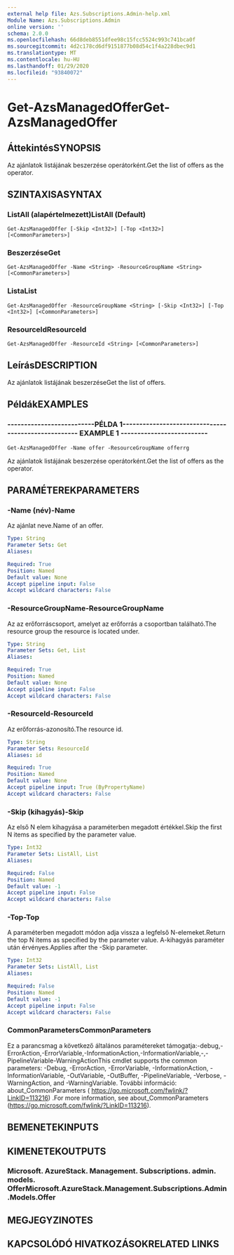 ```yaml
---
external help file: Azs.Subscriptions.Admin-help.xml
Module Name: Azs.Subscriptions.Admin
online version: ''
schema: 2.0.0
ms.openlocfilehash: 66d8deb8551dfee98c15fcc5524c993c741bca0f
ms.sourcegitcommit: 4d2c178cd6df9151877b08d54c1f4a228dbec9d1
ms.translationtype: MT
ms.contentlocale: hu-HU
ms.lasthandoff: 01/29/2020
ms.locfileid: "93840072"
---
```

# <span data-ttu-id="65454-101">Get-AzsManagedOffer</span><span class="sxs-lookup"><span data-stu-id="65454-101">Get-AzsManagedOffer</span></span>

## <span data-ttu-id="65454-102">Áttekintés</span><span class="sxs-lookup"><span data-stu-id="65454-102">SYNOPSIS</span></span>
<span data-ttu-id="65454-103">Az ajánlatok listájának beszerzése operátorként.</span><span class="sxs-lookup"><span data-stu-id="65454-103">Get the list of offers as the operator.</span></span>

## <span data-ttu-id="65454-104">SZINTAXISA</span><span class="sxs-lookup"><span data-stu-id="65454-104">SYNTAX</span></span>

### <span data-ttu-id="65454-105">ListAll (alapértelmezett)</span><span class="sxs-lookup"><span data-stu-id="65454-105">ListAll (Default)</span></span>
```
Get-AzsManagedOffer [-Skip <Int32>] [-Top <Int32>] [<CommonParameters>]
```

### <span data-ttu-id="65454-106">Beszerzése</span><span class="sxs-lookup"><span data-stu-id="65454-106">Get</span></span>
```
Get-AzsManagedOffer -Name <String> -ResourceGroupName <String> [<CommonParameters>]
```

### <span data-ttu-id="65454-107">Lista</span><span class="sxs-lookup"><span data-stu-id="65454-107">List</span></span>
```
Get-AzsManagedOffer -ResourceGroupName <String> [-Skip <Int32>] [-Top <Int32>] [<CommonParameters>]
```

### <span data-ttu-id="65454-108">ResourceId</span><span class="sxs-lookup"><span data-stu-id="65454-108">ResourceId</span></span>
```
Get-AzsManagedOffer -ResourceId <String> [<CommonParameters>]
```

## <span data-ttu-id="65454-109">Leírás</span><span class="sxs-lookup"><span data-stu-id="65454-109">DESCRIPTION</span></span>
<span data-ttu-id="65454-110">Az ajánlatok listájának beszerzése</span><span class="sxs-lookup"><span data-stu-id="65454-110">Get the list of offers.</span></span>

## <span data-ttu-id="65454-111">Példák</span><span class="sxs-lookup"><span data-stu-id="65454-111">EXAMPLES</span></span>

### <span data-ttu-id="65454-112">--------------------------PÉLDA 1--------------------------</span><span class="sxs-lookup"><span data-stu-id="65454-112">-------------------------- EXAMPLE 1 --------------------------</span></span>
```
Get-AzsManagedOffer -Name offer -ResourceGroupName offerrg
```

<span data-ttu-id="65454-113">Az ajánlatok listájának beszerzése operátorként.</span><span class="sxs-lookup"><span data-stu-id="65454-113">Get the list of offers as the operator.</span></span>

## <span data-ttu-id="65454-114">PARAMÉTEREK</span><span class="sxs-lookup"><span data-stu-id="65454-114">PARAMETERS</span></span>

### <span data-ttu-id="65454-115">-Name (név)</span><span class="sxs-lookup"><span data-stu-id="65454-115">-Name</span></span>
<span data-ttu-id="65454-116">Az ajánlat neve.</span><span class="sxs-lookup"><span data-stu-id="65454-116">Name of an offer.</span></span>

```yaml
Type: String
Parameter Sets: Get
Aliases:

Required: True
Position: Named
Default value: None
Accept pipeline input: False
Accept wildcard characters: False
```

### <span data-ttu-id="65454-117">-ResourceGroupName</span><span class="sxs-lookup"><span data-stu-id="65454-117">-ResourceGroupName</span></span>
<span data-ttu-id="65454-118">Az az erőforráscsoport, amelyet az erőforrás a csoportban található.</span><span class="sxs-lookup"><span data-stu-id="65454-118">The resource group the resource is located under.</span></span>

```yaml
Type: String
Parameter Sets: Get, List
Aliases:

Required: True
Position: Named
Default value: None
Accept pipeline input: False
Accept wildcard characters: False
```

### <span data-ttu-id="65454-119">-ResourceId</span><span class="sxs-lookup"><span data-stu-id="65454-119">-ResourceId</span></span>
<span data-ttu-id="65454-120">Az erőforrás-azonosító.</span><span class="sxs-lookup"><span data-stu-id="65454-120">The resource id.</span></span>

```yaml
Type: String
Parameter Sets: ResourceId
Aliases: id

Required: True
Position: Named
Default value: None
Accept pipeline input: True (ByPropertyName)
Accept wildcard characters: False
```

### <span data-ttu-id="65454-121">-Skip (kihagyás)</span><span class="sxs-lookup"><span data-stu-id="65454-121">-Skip</span></span>
<span data-ttu-id="65454-122">Az első N elem kihagyása a paraméterben megadott értékkel.</span><span class="sxs-lookup"><span data-stu-id="65454-122">Skip the first N items as specified by the parameter value.</span></span>

```yaml
Type: Int32
Parameter Sets: ListAll, List
Aliases:

Required: False
Position: Named
Default value: -1
Accept pipeline input: False
Accept wildcard characters: False
```

### <span data-ttu-id="65454-123">-Top</span><span class="sxs-lookup"><span data-stu-id="65454-123">-Top</span></span>
<span data-ttu-id="65454-124">A paraméterben megadott módon adja vissza a legfelső N-elemeket.</span><span class="sxs-lookup"><span data-stu-id="65454-124">Return the top N items as specified by the parameter value.</span></span>
<span data-ttu-id="65454-125">A-kihagyás paraméter után érvényes.</span><span class="sxs-lookup"><span data-stu-id="65454-125">Applies after the -Skip parameter.</span></span>

```yaml
Type: Int32
Parameter Sets: ListAll, List
Aliases:

Required: False
Position: Named
Default value: -1
Accept pipeline input: False
Accept wildcard characters: False
```

### <span data-ttu-id="65454-126">CommonParameters</span><span class="sxs-lookup"><span data-stu-id="65454-126">CommonParameters</span></span>
<span data-ttu-id="65454-127">Ez a parancsmag a következő általános paramétereket támogatja:-debug,-ErrorAction,-ErrorVariable,-InformationAction,-InformationVariable,-,-PipelineVariable-WarningAction</span><span class="sxs-lookup"><span data-stu-id="65454-127">This cmdlet supports the common parameters: -Debug, -ErrorAction, -ErrorVariable, -InformationAction, -InformationVariable, -OutVariable, -OutBuffer, -PipelineVariable, -Verbose, -WarningAction, and -WarningVariable.</span></span> <span data-ttu-id="65454-128">További információ: about_CommonParameters ( https://go.microsoft.com/fwlink/?LinkID=113216) .</span><span class="sxs-lookup"><span data-stu-id="65454-128">For more information, see about_CommonParameters (https://go.microsoft.com/fwlink/?LinkID=113216).</span></span>

## <span data-ttu-id="65454-129">BEMENETEK</span><span class="sxs-lookup"><span data-stu-id="65454-129">INPUTS</span></span>

## <span data-ttu-id="65454-130">KIMENETEK</span><span class="sxs-lookup"><span data-stu-id="65454-130">OUTPUTS</span></span>

### <span data-ttu-id="65454-131">Microsoft. AzureStack. Management. Subscriptions. admin. models. Offer</span><span class="sxs-lookup"><span data-stu-id="65454-131">Microsoft.AzureStack.Management.Subscriptions.Admin.Models.Offer</span></span>

## <span data-ttu-id="65454-132">MEGJEGYZI</span><span class="sxs-lookup"><span data-stu-id="65454-132">NOTES</span></span>

## <span data-ttu-id="65454-133">KAPCSOLÓDÓ HIVATKOZÁSOK</span><span class="sxs-lookup"><span data-stu-id="65454-133">RELATED LINKS</span></span>

